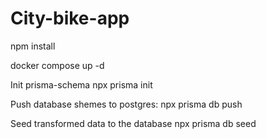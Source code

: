 # City-bike-app

npm install

docker compose up -d

Init prisma-schema
npx prisma init

Push database shemes to postgres:
npx prisma db push

Seed transformed data to the database
npx prisma db seed